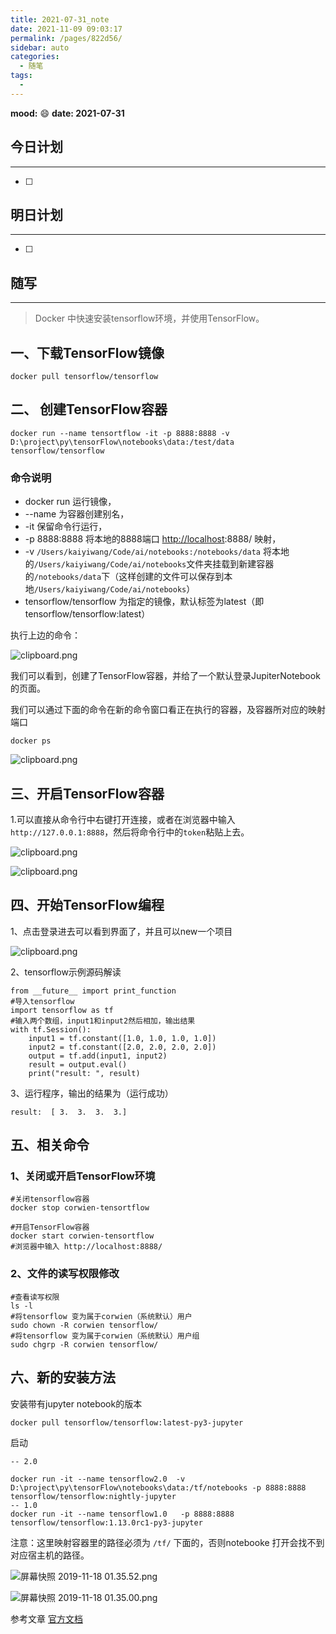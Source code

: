 ```yaml
---
title: 2021-07-31_note
date: 2021-11-09 09:03:17
permalink: /pages/822d56/
sidebar: auto
categories:
  - 随笔
tags:
  - 
---
```

**mood:** :smile:  																		**date: 2021-07-31**  
## 今日计划  
------
- [ ]  
## 明日计划  
------
- [ ]  
## 随写 
------

> Docker 中快速安装tensorflow环境，并使用TensorFlow。

## 一、下载TensorFlow镜像

```
docker pull tensorflow/tensorflow
```

## 二、 创建TensorFlow容器

```
docker run --name tensortflow -it -p 8888:8888 -v D:\project\py\tensorFlow\notebooks\data:/test/data  tensorflow/tensorflow
```

### 命令说明

- docker run 运行镜像，
- --name 为容器创建别名，
- -it 保留命令行运行，
- -p 8888:8888 将本地的8888端口 [http://localhost](https://link.segmentfault.com/?url=http%3A%2F%2Flocalhost):8888/ 映射，
- -v `/Users/kaiyiwang/Code/ai/notebooks:/notebooks/data` 将本地的`/Users/kaiyiwang/Code/ai/notebooks`文件夹挂载到新建容器的`/notebooks/data`下（这样创建的文件可以保存到本地`/Users/kaiyiwang/Code/ai/notebooks`）
- tensorflow/tensorflow 为指定的镜像，默认标签为latest（即tensorflow/tensorflow:latest）

执行上边的命令：

![clipboard.png](https://segmentfault.com/img/bVbiJQd)

我们可以看到，创建了TensorFlow容器，并给了一个默认登录JupiterNotebook的页面。

我们可以通过下面的命令在新的命令窗口看正在执行的容器，及容器所对应的映射端口

```
docker ps
```

![clipboard.png](https://segmentfault.com/img/bVbiJQs)

## 三、开启TensorFlow容器

1.可以直接从命令行中右键打开连接，或者在浏览器中输入`http://127.0.0.1:8888`，然后将命令行中的`token`粘贴上去。

![clipboard.png](https://segmentfault.com/img/bVbiJQw)

![clipboard.png](https://segmentfault.com/img/bVbiJQA)

## 四、开始TensorFlow编程

1、点击登录进去可以看到界面了，并且可以new一个项目

![clipboard.png](https://segmentfault.com/img/bVbiJQI)

2、tensorflow示例源码解读

```
from __future__ import print_function
#导入tensorflow
import tensorflow as tf
#输入两个数组，input1和input2然后相加，输出结果
with tf.Session():
    input1 = tf.constant([1.0, 1.0, 1.0, 1.0])
    input2 = tf.constant([2.0, 2.0, 2.0, 2.0])
    output = tf.add(input1, input2)
    result = output.eval()
    print("result: ", result)
```

3、运行程序，输出的结果为（运行成功）

```
result:  [ 3.  3.  3.  3.]
```

## 五、相关命令

### 1、关闭或开启TensorFlow环境

```
#关闭tensorflow容器
docker stop corwien-tensortflow

#开启TensorFlow容器
docker start corwien-tensortflow
#浏览器中输入 http://localhost:8888/
```

### 2、文件的读写权限修改

```
#查看读写权限
ls -l
#将tensorflow 变为属于corwien（系统默认）用户
sudo chown -R corwien tensorflow/
#将tensorflow 变为属于corwien（系统默认）用户组
sudo chgrp -R corwien tensorflow/
```

## 六、新的安装方法

安装带有jupyter notebook的版本

```
docker pull tensorflow/tensorflow:latest-py3-jupyter
```

启动

```
-- 2.0

docker run -it --name tensorflow2.0  -v D:\project\py\tensorFlow\notebooks\data:/tf/notebooks -p 8888:8888 tensorflow/tensorflow:nightly-jupyter
-- 1.0
docker run -it --name tensorflow1.0   -p 8888:8888 tensorflow/tensorflow:1.13.0rc1-py3-jupyter

```

注意：这里映射容器里的路径必须为 `/tf/` 下面的，否则notebooke 打开会找不到对应宿主机的路径。

![屏幕快照 2019-11-18 01.35.52.png](https://segmentfault.com/img/bVbAqUM)

![屏幕快照 2019-11-18 01.35.00.png](https://segmentfault.com/img/bVbAqUH)

参考文章 [官方文档](https://tensorflow.google.cn/install/docker)
